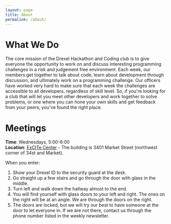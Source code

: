```yaml
---
layout: page
title: About
permalink: /about/
---
```


# What We Do

The core mission of the Drexel Hackathon and Coding club is to give everyone the
opportunity to work on and discuss interesting programming challenges in a risk
and judgement free environment. Each week, our members get together to talk
about code, learn about development through discussion, and ultimately work on
a programming challenge. Our officers have worked very hard to make sure that
each week the challenges are accessible to all developers, regardless of skill 
level. So, if you're looking for a club that will let you meet other developers
and work together to solve problems, or one where you can hone your own skills
and get feedback from your peers, you've found the right place.

# Meetings

**Time**: Wednesdays, 5:00-6:00  
**Location**: [ExCITe Center](http://drexel.edu/excite/) -
    The building is 3401 Market Street (northwest corner of 34st and Market).

When you enter:

1. Show your Drexel ID to the security guard at the desk.
2. Go straight up a few stairs and go through the door with glass in
    the middle.
3. Turn left and walk down the hallway almost to the end.
4. You will find yourself with glass doors to your left and right. The ones
    on the right will be at an angle. We are through the doors on the right.
5. The doors are locked, but we will try our best to have someone at the door
    to let everyone in. If we are not there, contact us through the phone
    number listed in the weekly newsletter.
